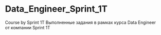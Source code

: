 # Data_Engineer_Sprint_1T
Course by Sprint 1T
Выполненные задания в рамках курса Data Engineer от компании Sprint 1T
